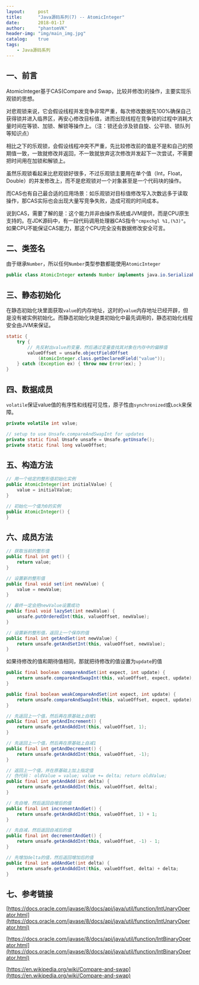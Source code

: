 ```yaml
---
layout:     post
title:      "Java源码系列(7) -- AtomicInteger"
date:       2018-01-17
author:     "phantomVK"
header-img: "img/main_img.jpg"
catalog:    true
tags:
    - Java源码系列
---
```


## 一、前言

AtomicInteger基于CAS(Compare and Swap，比较并修改)的操作，主要实现乐观锁的思想。

对悲观锁来说，它会假设线程并发竞争非常严重，每次修改数据先100%确保自己获得锁并进入临界区，再安心修改目标值，进而出现线程在竞争锁的过程中消耗大量时间在等锁、加锁、解锁等操作上。（注：锁还会涉及锁自旋、公平锁、锁队列等知识点）

相比之下的乐观锁，会假设线程冲突不严重，先比较修改前的值是不是和自己的预期值一致，一致就修改并返回，不一致就放弃这次修改并发起下一次尝试，不需要把时间用在加锁和解锁上。

虽然乐观锁看起来比悲观锁好很多，不过乐观锁主要用在单个值（Int，Float，Double）的并发修改上，而不是悲观锁对一个对象甚至是一个代码块的操作。

而CAS也有自己最合适的应用场景：如乐观锁对目标值修改写入次数远多于读取操作，那CAS实际也会出现大量写竞争失败，造成可观的时间成本。

说到CAS，需要了解的是：这个能力并非由操作系统或JVM提供，而是CPU原生支持的。在JDK源码中，有一段代码调用处理器CAS指令`"cmpxchgl %1,(%3)"`。如果CPU不能保证CAS能力，那这个CPU完全没有数据修改安全可言。

## 二、类签名

由于继承`Number`，所以任何`Number`类型参数都能使用`AtomicInteger`

```java
public class AtomicInteger extends Number implements java.io.Serializable
```

## 三、静态初始化

在静态初始化块里面获取`value`的内存地址，这时的`value`内存地址已经开辟，但是没有被实例初始化。而静态初始化块是类初始化中最先调用的，静态初始化线程安全由JVM来保证。

```java
static {
    try {
        // 先反射出value的变量，然后通过变量查找其对象在内存中的偏移值
        valueOffset = unsafe.objectFieldOffset
            (AtomicInteger.class.getDeclaredField("value"));
    } catch (Exception ex) { throw new Error(ex); }
}
```

## 四、数据成员

`volatile`保证value值的有序性和线程可见性，原子性由`synchronized`或`Lock`来保障。

```java
private volatile int value;

// setup to use Unsafe.compareAndSwapInt for updates
private static final Unsafe unsafe = Unsafe.getUnsafe();
private static final long valueOffset;
```

## 五、构造方法

```java
// 用一个给定的整形值初始化实例
public AtomicInteger(int initialValue) {
    value = initialValue;
}

// 初始化一个值为0的实例
public AtomicInteger() {
}
```

## 六、成员方法

```java
// 获取当前的整形值
public final int get() {
    return value;
}

// 设置新的整形值
public final void set(int newValue) {
    value = newValue;
}

// 最终一定会把newValue设置成功
public final void lazySet(int newValue) {
    unsafe.putOrderedInt(this, valueOffset, newValue);
}

// 设置新的整形值，返回上一个保存的值
public final int getAndSet(int newValue) {
    return unsafe.getAndSetInt(this, valueOffset, newValue);
}
```

如果待修改的值和期待值相同，那就把待修改的值设置为`update`的值

```java
public final boolean compareAndSet(int expect, int update) {
    return unsafe.compareAndSwapInt(this, valueOffset, expect, update);
}

public final boolean weakCompareAndSet(int expect, int update) {
    return unsafe.compareAndSwapInt(this, valueOffset, expect, update);
}

// 先返回上一个值，然后再在原基础上自增1
public final int getAndIncrement() {
    return unsafe.getAndAddInt(this, valueOffset, 1);
}

// 先返回上一个值，然后再在原基础上自减1
public final int getAndDecrement() {
    return unsafe.getAndAddInt(this, valueOffset, -1);
}

// 返回上一个值，并在原基础上加上指定值
// 伪代码： oldValue = value; value += delta; return oldValue; 
public final int getAndAdd(int delta) {
    return unsafe.getAndAddInt(this, valueOffset, delta);
}

// 先自增，然后返回自增后的值
public final int incrementAndGet() {
    return unsafe.getAndAddInt(this, valueOffset, 1) + 1;
}

// 先自减，然后返回自减后的值
public final int decrementAndGet() {
    return unsafe.getAndAddInt(this, valueOffset, -1) - 1;
}

// 先增加delta的值，然后返回增加后的值
public final int addAndGet(int delta) {
    return unsafe.getAndAddInt(this, valueOffset, delta) + delta;
}
```

## 七、参考链接

[https://docs.oracle.com/javase/8/docs/api/java/util/function/IntUnaryOperator.html](https://docs.oracle.com/javase/8/docs/api/java/util/function/IntUnaryOperator.html)

[https://docs.oracle.com/javase/8/docs/api/java/util/function/IntBinaryOperator.html](https://docs.oracle.com/javase/8/docs/api/java/util/function/IntBinaryOperator.html)

[https://en.wikipedia.org/wiki/Compare-and-swap](https://en.wikipedia.org/wiki/Compare-and-swap)

